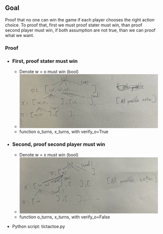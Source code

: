 ## Goal
Proof that no one can win the game if each player chooses the right action choice.
To proof that, first we must proof stater must win, than proof second player must win, if both assumption are not true, than we can proof what we want.

### Proof
* ### First, proof stater must win
    * Denote w = o must win (bool)
    * ![](1.jpg)
    * function o_turns, x_turns, with verify_o=True
* ### Second, proof second player must win
    * Denote w = x must win (bool)
    * ![](2.jpg)
    * function o_turns, x_turns, with verify_o=False

* Python script: tictactoe.py
